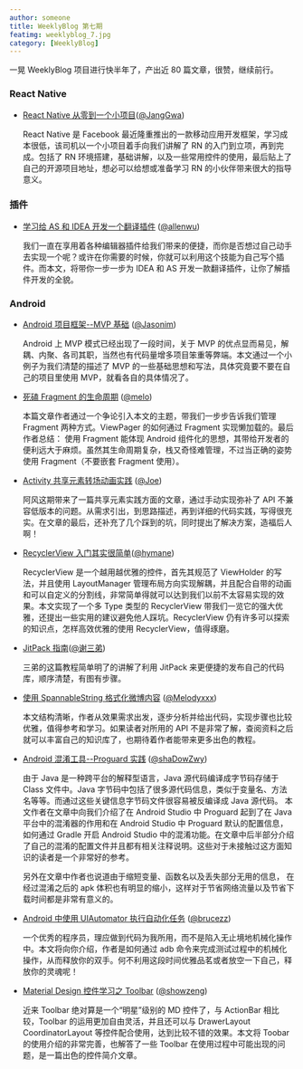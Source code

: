 ```yaml
---
author: someone
title: WeeklyBlog 第七期
featimg: weeklyblog_7.jpg
category: [WeeklyBlog]
---
```


一晃 WeeklyBlog 项目进行快半年了，产出近 80 篇文章，很赞，继续前行。

### React Native

- [React Native 从零到一个小项目](http://janggwa.cn/2016/12/13/React%20Native%20%E4%BB%8E%E9%9B%B6%E5%88%B0%E4%B8%80%E4%B8%AA%E5%B0%8F%E9%A1%B9%E7%9B%AE/)([@JangGwa](https://github.com/JangGwa))

  React Native 是 Facebook 最近隆重推出的一款移动应用开发框架，学习成本很低，该司机以一个小项目着手向我们讲解了 RN 的入门到立项，再到完成。包括了 RN 环境搭建，基础讲解，以及一些常用控件的使用，最后贴上了自己的开源项目地址，想必可以给想或准备学习 RN 的小伙伴带来很大的指导意义。

### 插件

- [学习给 AS 和 IDEA 开发一个翻译插件](http://allenwu.itscoder.com/write-a-plugin-for-idea-and-as) ([@allenwu](https://github.com/wuchangfeng))

  我们一直在享用着各种编辑器插件给我们带来的便捷，而你是否想过自己动手去实现一个呢？或许在你需要的时候，你就可以利用这个技能为自己写个插件。而本文，将带你一步一步为 IDEA 和 AS 开发一款翻译插件，让你了解插件开发的全貌。

### Android

- [Android 项目框架--MVP 基础](https://github.com/itsCoder/weeklyblog/blob/master/phase_7/jasonthink_20161202_android_mvp_basic.md)  ([@Jasonim](https://github.com/Jasonim))

  Android 上 MVP 模式已经出现了一段时间，关于 MVP 的优点显而易见，解耦、内聚、各司其职，当然也有代码量增多项目笨重等弊端。本文通过一个小例子为我们清楚的描述了 MVP 的一些基础思想和写法，具体究竟要不要在自己的项目里使用 MVP，就看各自的具体情况了。


- [死磕 Fragment 的生命周期](https://itsmelo.github.io/2016/12/12/%E6%AD%BB%E7%A3%95%20Fragment%20%E7%9A%84%E7%94%9F%E5%91%BD%E5%91%A8%E6%9C%9F/) ([@melo](https://github.com/itsMelo))

  本篇文章作者通过一个争论引入本文的主题，带我们一步步告诉我们管理 Fragment 两种方式。ViewPager 的如何通过 Fragment 实现懒加载的。最后作者总结： 使用 Fragment 能体现 Android 组件化的思想，其带给开发者的便利远大于麻烦。虽然其生命周期复杂，栈又奇怪难管理，不过当正确的姿势使用 Fragment（不要嵌套 Fragment 使用）。


- [Activity 共享元素转场动画实践](http://extremej.itscoder.com/zoom-up-animation/) ([@Joe](http://extremej.itscoder.com/))

  阿风这期带来了一篇共享元素实践方面的文章，通过手动实现弥补了 API 不兼容低版本的问题。从需求引出，到思路描述，再到详细的代码实践，写得很充实。在文章的最后，还补充了几个踩到的坑，同时提出了解决方案，造福后人啊！


- [RecyclerView 入门其实很简单](http://hymane.itscoder.com/2016/12/03/hymane_20161204_how_to_controll_recyclerview/)([@hymane](https://github.com/hymanme))

  RecyclerView 是一个越用越优雅的控件，首先其规范了 ViewHolder 的写法，并且使用 LayoutManager 管理布局方向实现解耦，并且配合自带的动画和可以自定义的分割线，非常简单得就可以达到我们以前不太容易实现的效果。本文实现了一个多 Type 类型的 RecyclerView 带我们一览它的强大优雅，还提出一些实用的建议避免他人踩坑。RecyclerView 仍有许多可以探索的知识点，怎样高效优雅的使用 RecyclerView，值得琢磨。


- [JitPack 指南](http://imxie.itscoder.com/2016/12/04/how_to_upload_your_project_to_jitpack/)([@谢三弟](https://github.com/xcc3641))

  三弟的这篇教程简单明了的讲解了利用 JitPack 来更便捷的发布自己的代码库，顺序清楚，有图有步骤。


- [使用 SpannableString 格式化微博内容](http://imhanjie.com/2016/12/04/use_spannablestring_format_weibo/) ([@Melodyxxx](https://github.com/melodyxxx))

  本文结构清晰，作者从效果需求出发，逐步分析并给出代码，实现步骤也比较优雅，值得参考和学习。如果读者对所用的 API 不是非常了解，查阅资料之后就可以丰富自己的知识库了，也期待着作者能带来更多出色的教程。


- [Android 混淆工具--Proguard 实践](https://shadowzwy.github.io/2016/12/04/Android%E6%B7%B7%E6%B7%86%E5%B7%A5%E5%85%B7-Proguard%E5%AE%9E%E8%B7%B5.html) ([@shaDowZwy](https://github.com/shaDowZwy))

  由于 Java 是一种跨平台的解释型语言，Java 源代码编译成字节码存储于 Class 文件中。Java 字节码中包括了很多源代码信息，类似于变量名、方法名等等。而通过这些关键信息字节码文件很容易被反编译成 Java 源代码。
  本文作者在文章中向我们介绍了在 Android Studio 中 Proguard 起到了在 Java 平台中的混淆器的作用和在 Android Studio 中 Proguard 默认的配置信息，如何通过 Gradle 开启 Android Studio 中的混淆功能。在文章中后半部分介绍了自己的混淆的配置文件并且都有相关注释说明。这些对于未接触过这方面知识的读者是一个非常好的参考。

  另外在文章中作者也说道由于缩短变量、函数名以及丢失部分无用的信息， 在经过混淆之后的 apk 体积也有明显的缩小，这样对于节省网络流量以及节省下载时间都是非常有意义的。

- [Android 中使用 UIAutomator 执行自动化任务](http://brucezz.itscoder.com/use-uiautomator-in-android) ([@brucezz](https://github.com/brucezz))

  一个优秀的程序员，理应做到代码为我所用，而不是陷入无止境地机械化操作中。本文将向你介绍，作者是如何通过 adb 命令来完成测试过程中的机械化操作，从而释放你的双手。何不利用这段时间优雅品茗或者放空一下自己，释放你的灵魂呢！


- [Material Design 控件学习之 Toolbar](http://showzeng.itscoder.com/android/2016/12/01/material-design-widget-toolbar.html) ([@showzeng](https://github.com/showzeng))

  近来 Toolbar 绝对算是一个“明星”级别的 MD 控件了，与 ActionBar 相比较，Toolbar 的运用更加自由灵活，并且还可以与 DrawerLayout CoordinatorLayout 等控件配合使用，达到比较不错的效果。本文将 Toobar 的使用介绍的非常完善，也解答了一些 Toolbar 在使用过程中可能出现的问题，是一篇出色的控件简介文章。

